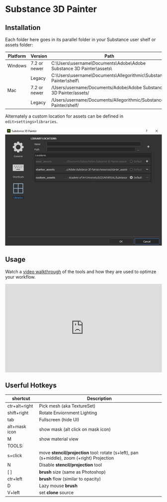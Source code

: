 # Substance 3D Painter

## Installation

Each folder here goes in its parallel folder in your Substance user shelf or assets folder: 


| Platform	| Version	      | Path
|-----------|---------------|---------------------------------------------------------------
| Windows	  | 7.2 or newer	| C:\Users\username\Documents\Adobe\Adobe Substance 3D Painter\assets\
|           |  Legacy	      | C:\Users\username\Documents\Allegorithmic\Substance Painter\shelf\
| Mac	      | 7.2 or newer	| /Users/username/Documents/Adobe/Adobe Substance 3D Painter/assets/
|           | Legacy	      |/Users/username/Documents/Allegorithmic/Substance Painter/shelf/

Alternately a custom location for assets can be defined in `edit>settings>libraries`.

![mari1](img/Substance_assets.jpg)

## Usage
Watch a <a href="https://vimeo.com/469364354">video walkthrough</a> of the tools and how they are used to optimze your workflow.<br>

<div style="padding:56.25% 0 0 0;position:relative;"><iframe src="https://player.vimeo.com/video/469364354?h=089d22b5cd&amp;badge=0&amp;autopause=0&amp;player_id=0&amp;app_id=58479" frameborder="0" allow="autoplay; fullscreen; picture-in-picture" allowfullscreen style="position:absolute;top:0;left:0;width:100%;height:100%;" title="Substance Template (3 of 3)"></iframe></div><script src="https://player.vimeo.com/api/player.js"></script>

## Userful Hotkeys

| shortcut | Description 
|----|----
| ctr+alt+right | Pick mesh (aka TextureSet)
| shift+right | Rotate Enviornment Lighting
| tab | Fullscreen (hide UI)
| alt+mask icon | show mask (alt click on mask icon)
| M | show material view
| TOOLS: |
| s+click | move **stencil/projection** tool: rotate (s+left), pan (s+middle), zoom (+right) Projection 
| N | Disable **stencil/projection** tool
| [  ] | **brush** size (same as Photoshop)
| ctr+left | **brush** flow (similar to opacity)
| D | Lazy mouse **brush**
| V+left | set **clone** source



